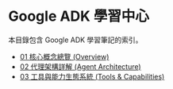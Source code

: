 # Google ADK 學習中心

本目錄包含 Google ADK 學習筆記的索引。

- [01 核心概念總覽 (Overview)](./01_overview.md)
- [02 代理架構詳解 (Agent Architecture)](./02_agent-architecture.md)
- [03 工具與能力生態系統 (Tools & Capabilities)](./03_tools-capabilities.md)